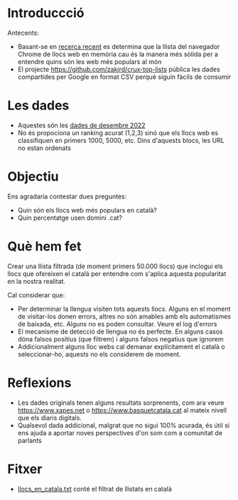 

# Introduccció


Antecents:

* Basant-se en [recerca recent](https://zakird.com/papers/toplists.pdf) es determina que la llista del navegador Chrome de llocs web en memòria cau és la manera més sòlida per a entendre quins són les web més populars al món
* El projecte https://github.com/zakird/crux-top-lists pública les dades compartides per Google en format CSV perquè siguin fàcils de consumir
# Les dades

* Aquestes són les [dades de desembre 2022](https://raw.githubusercontent.com/jordimas/crux-top-lists-catalan/main/data/202211.csv)
* No és propociona un ranking acurat (1,2,3) sinó que els llocs web es classifiquen en primers 1000, 5000, etc. Dins d'aquests blocs, les URL no estan ordenats

# Objectiu

Ens agradaria contestar dues preguntes:
* Quin són els llocs web més populars en català?
* Quin percentatge usen domini .cat? 

# Què hem fet 

Crear una llista filtrada (de moment primers 50.000 llocs) que inclogui els llocs que ofereixen el català per entendre com s'aplica aquesta popularitat en la nostra realitat.

Cal considerar que:
* Per determinar la llengua visiten tots aquests llocs. Alguns en el moment de visitar-los donen errors, altres no són amables amb els automatismes de baixada, etc. Alguns no es poden consultar. Veure el log d'errors
* El mecanisme de detecció de llengua no és perfecte. En alguns casos dóna falsos positius (que filtrem) i alguns falsos negatius que ignorem
* Addicionalment alguns lloc webs cal demanar explícitament el català o seleccionar-ho, aquests no els considerem de moment.

# Reflexions

* Les dades originals tenen alguns resultats sorprenents, com ara veure https://www.xapes.net o https://www.basquetcatala.cat al mateix nivell que els diaris digitals. 
* Qualsevol dada addicional, malgrat que no sigui 100% acurada, és útil si ens ajuda a aportar noves perspectives d'on som com a comunitat de parlants

# Fitxer

* [llocs_en_catala.txt](llocs_en_catala.txt) conté el filtrat de llistats en català






